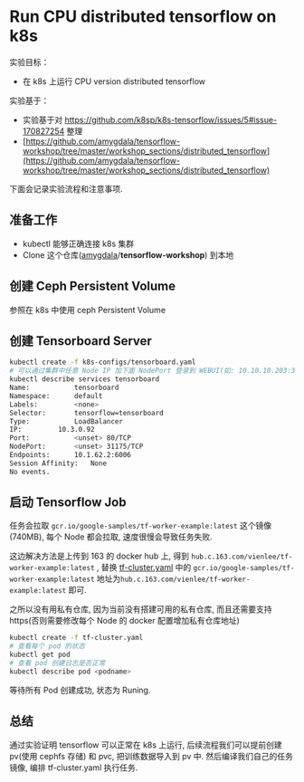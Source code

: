 # Run CPU distributed tensorflow on k8s

实验目标：
- 在 k8s 上运行 CPU version distributed tensorflow

实验基于：
- 实验基于对 https://github.com/k8sp/k8s-tensorflow/issues/5#issue-170827254 整理
-  [https://github.com/amygdala/tensorflow-workshop/tree/master/workshop_sections/distributed_tensorflow](https://github.com/amygdala/tensorflow-workshop/tree/master/workshop_sections/distributed_tensorflow)

下面会记录实验流程和注意事项.

## 准备工作

- kubectl 能够正确连接 k8s 集群
- Clone 这个仓库([amygdala](https://github.com/amygdala)/**tensorflow-workshop**) 到本地

## 创建 Ceph Persistent Volume

参照在 k8s 中使用 ceph Persistent Volume



## 创建 Tensorboard Server

```bash
kubectl create -f k8s-configs/tensorboard.yaml
# 可以通过集群中任意 Node IP 加下面 NodePort 登录到 WEBUI(如: 10.10.10.203:31175)
kubectl describe services tensorboard
Name:			tensorboard
Namespace:		default
Labels:			<none>
Selector:		tensorflow=tensorboard
Type:			LoadBalancer
IP:			10.3.0.92
Port:			<unset>	80/TCP
NodePort:		<unset>	31175/TCP
Endpoints:		10.1.62.2:6006
Session Affinity:	None
No events.
```

## 启动 Tensorflow Job

任务会拉取 `gcr.io/google-samples/tf-worker-example:latest` 这个镜像(740MB), 每个 Node 都会拉取, 速度很慢会导致任务失败.

这边解决方法是上传到 163 的 docker hub 上, 得到 `hub.c.163.com/vienlee/tf-worker-example:latest` , 替换 [tf-cluster.yaml](https://github.com/amygdala/tensorflow-workshop/blob/master/workshop_sections/distributed_tensorflow/k8s-configs/tf-cluster.yaml) 中的 `gcr.io/google-samples/tf-worker-example:latest` 地址为`hub.c.163.com/vienlee/tf-worker-example:latest` 即可.

之所以没有用私有仓库, 因为当前没有搭建可用的私有仓库, 而且还需要支持 https(否则需要修改每个 Node 的 docker 配置增加私有仓库地址)

```bash
kubectl create -f tf-cluster.yaml
# 查看每个 pod 的状态
kubectl get pod
# 查看 pod 创建日志是否正常
kubectl describe pod <podname>
```

等待所有 Pod 创建成功, 状态为 Runing.

## 总结
通过实验证明 tensorflow 可以正常在 k8s 上运行, 后续流程我们可以提前创建 pv(使用 cephfs 存储) 和 pvc, 把训练数据导入到 pv 中. 然后编译我们自己的任务镜像, 编排 tf-cluster.yaml 执行任务.  
